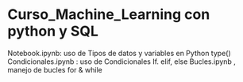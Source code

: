 # Curso_Machine_Learning con python y SQL
Notebook.ipynb: uso de Tipos de datos y variables en Python type()
Condicionales.ipynb : uso de Condicionales If. elif, else
Bucles.ipynb , manejo de bucles for & while
